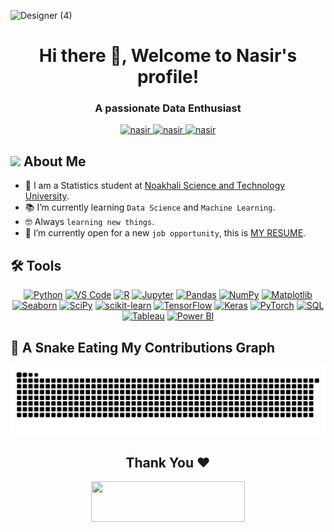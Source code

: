 ![Designer (4)](https://github.com/user-attachments/assets/7ebc6005-1797-4af9-a501-32925e2afe3f)


<div align="center">
  <h1>Hi there 👋, Welcome to Nasir's profile!</h1>
  <h3>A passionate Data Enthusiast</h3>
</div>

<p align="center">
  <a href="https://www.facebook.com/md.nasir.uddin.10082" target="blank">
    <img src="https://raw.githubusercontent.com/rahuldkjain/github-profile-readme-generator/master/src/images/icons/Social/facebook.svg" alt="nasir" height="30" width="40" />
  </a>
  <a href="https://linkedin.com/in/mrirashid" target="blank">
    <img src="https://raw.githubusercontent.com/rahuldkjain/github-profile-readme-generator/master/src/images/icons/Social/linked-in-alt.svg" alt="nasir" height="30" width="40" />
  </a>
  <a href="https://www.linkedin.com/in/md-nasir-uddin-620942336/" target="blank">
    <img src="https://raw.githubusercontent.com/rahuldkjain/github-profile-readme-generator/master/src/images/icons/Social/behance.svg" alt="nasir" height="30" width="40" />
  </a>
</p>

## <img src="https://i.pinimg.com/originals/3f/7e/4e/3f7e4eff7c96e9fe4b8b4b1ff3f7bdb5.gif" width="6.5%"> About Me

- 🏫 I am a Statistics student at [Noakhali Science and Technology University](https://nstu.edu.bd/).
- 📚 I’m currently learning `Data Science` and `Machine Learning`.
- 🤓 Always `learning new things`.
- 💼 I’m currently open for a new `job opportunity`, this is [MY RESUME](#).

## 🛠️ Tools

<p align="center">
  <a href="#"><img src="https://img.shields.io/badge/Python-3776AB?style=for-the-badge&labelColor=black&logo=python&logoColor=3776AB" alt="Python"></a>
  <a href="#"><img src="https://img.shields.io/badge/VS%20Code-007ACC?style=for-the-badge&labelColor=black&logo=visual-studio-code&logoColor=007ACC" alt="VS Code"></a>
  <a href="#"><img src="https://img.shields.io/badge/R-276DC3?style=for-the-badge&labelColor=black&logo=r&logoColor=276DC3" alt="R"></a>
  <a href="#"><img src="https://img.shields.io/badge/Jupyter-F37626?style=for-the-badge&labelColor=black&logo=jupyter&logoColor=F37626" alt="Jupyter"></a>
  <a href="#"><img src="https://img.shields.io/badge/Pandas-150458?style=for-the-badge&labelColor=black&logo=pandas&logoColor=150458" alt="Pandas"></a>
  <a href="#"><img src="https://img.shields.io/badge/NumPy-013243?style=for-the-badge&labelColor=black&logo=numpy&logoColor=013243" alt="NumPy"></a>
  <a href="#"><img src="https://img.shields.io/badge/Matplotlib-ffffff?style=for-the-badge&labelColor=black&logo=matplotlib&logoColor=000000" alt="Matplotlib"></a>
  <a href="#"><img src="https://img.shields.io/badge/Seaborn-3776AB?style=for-the-badge&labelColor=black&logo=python&logoColor=ffffff" alt="Seaborn"></a>
  <a href="#"><img src="https://img.shields.io/badge/SciPy-8CAAE6?style=for-the-badge&labelColor=black&logo=scipy&logoColor=8CAAE6" alt="SciPy"></a>
  <a href="#"><img src="https://img.shields.io/badge/scikit--learn-F7931E?style=for-the-badge&labelColor=black&logo=scikit-learn&logoColor=F7931E" alt="scikit-learn"></a>
  <a href="#"><img src="https://img.shields.io/badge/TensorFlow-FF6F00?style=for-the-badge&labelColor=black&logo=tensorflow&logoColor=FF6F00" alt="TensorFlow"></a>
  <a href="#"><img src="https://img.shields.io/badge/Keras-D00000?style=for-the-badge&labelColor=black&logo=keras&logoColor=D00000" alt="Keras"></a>
  <a href="#"><img src="https://img.shields.io/badge/PyTorch-EE4C2C?style=for-the-badge&labelColor=black&logo=pytorch&logoColor=EE4C2C" alt="PyTorch"></a>
  <a href="#"><img src="https://img.shields.io/badge/SQL-4479A1?style=for-the-badge&labelColor=black&logo=postgresql&logoColor=4479A1" alt="SQL"></a>
  <a href="#"><img src="https://img.shields.io/badge/Tableau-E97627?style=for-the-badge&labelColor=black&logo=tableau&logoColor=E97627" alt="Tableau"></a>
  <a href="#"><img src="https://img.shields.io/badge/Power%20BI-F2C811?style=for-the-badge&labelColor=black&logo=power-bi&logoColor=F2C811" alt="Power BI"></a>
</p>

## 🐍 A Snake Eating My Contributions Graph

<p align="center">
  <picture>
    <source media="(prefers-color-scheme: dark)" srcset="https://raw.githubusercontent.com/7oSkaaa/7oSkaaa/output/github-contribution-grid-snake-dark.svg">
    <source media="(prefers-color-scheme: light)" srcset="https://raw.githubusercontent.com/7oSkaaa/7oSkaaa/output/github-contribution-grid-snake.svg">
    <img alt="github contribution grid snake animation" src="https://raw.githubusercontent.com/7oSkaaa/7oSkaaa/output/github-contribution-grid-snake.svg">
  </picture>
</p>

<h2 align='center'>Thank You ❤</h2>
<p align="center">
  <img src="https://media.giphy.com/media/jpVnC65DmYeyRL4LHS/giphy.gif" width="70%" height="65px">
</p>
